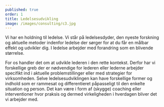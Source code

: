 ```yaml
---
published: true
order: 1
title: Ledelsesudvikling
image: /images/consulting/c3.jpg
---
```


Vi har en holdning til ledelse. Vi står på ledelsesdyder, den nyeste forskning og aktuelle metoder indenfor ledelse der sørger for at du får en målbar effekt og udvikler dig. I ledelse arbejder med forandring som en blivende størrelse.  

For os handler det om at udvikle lederen i den rette kontekst. Derfor har vi forskellige greb der er nødvendige for lederen eller lederne arbejder specifikt ind i aktuelle problemstillinger eller med strategier for virksomheden. Selve ledelsesudviklingen kan have forskellige former og indhold som er rammesat og differentieret påpasseligt til den enkelte situation og person. Det kan være i form af (skygge) coaching eller interventioner hvor praksis og dermed virkeligheden i hverdagen bliver det vi arbejder med.  